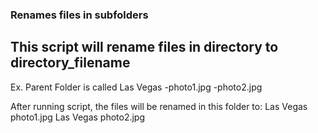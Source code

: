### Renames files in subfolders 
## This script will rename files in directory to directory_filename

Ex. Parent Folder is called Las Vegas
  -photo1.jpg
  -photo2.jpg
  
 After running script, the files will be renamed in this folder to:
 Las Vegas photo1.jpg
 Las Vegas photo2.jpg
  
